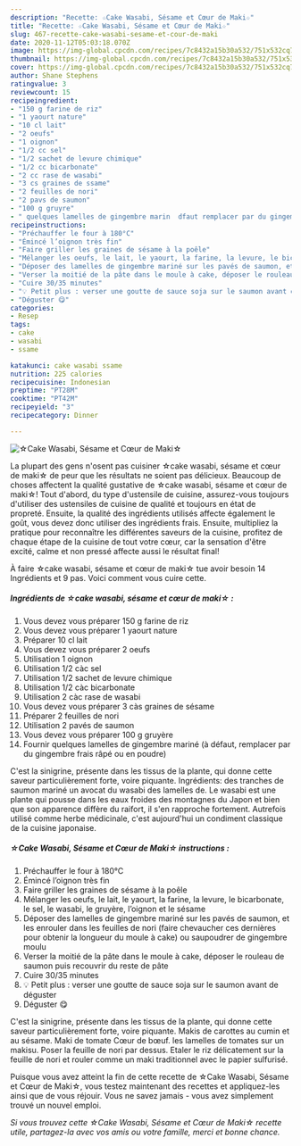 ```yaml
---
description: "Recette: ☆Cake Wasabi, Sésame et Cœur de Maki☆"
title: "Recette: ☆Cake Wasabi, Sésame et Cœur de Maki☆"
slug: 467-recette-cake-wasabi-sesame-et-cour-de-maki
date: 2020-11-12T05:03:18.070Z
image: https://img-global.cpcdn.com/recipes/7c8432a15b30a532/751x532cq70/☆cake-wasabi-sesame-et-coeur-de-maki☆-photo-principale-de-la-recette.jpg
thumbnail: https://img-global.cpcdn.com/recipes/7c8432a15b30a532/751x532cq70/☆cake-wasabi-sesame-et-coeur-de-maki☆-photo-principale-de-la-recette.jpg
cover: https://img-global.cpcdn.com/recipes/7c8432a15b30a532/751x532cq70/☆cake-wasabi-sesame-et-coeur-de-maki☆-photo-principale-de-la-recette.jpg
author: Shane Stephens
ratingvalue: 3
reviewcount: 15
recipeingredient:
- "150 g farine de riz"
- "1 yaourt nature"
- "10 cl lait"
- "2 oeufs"
- "1 oignon"
- "1/2 cc sel"
- "1/2 sachet de levure chimique"
- "1/2 cc bicarbonate"
- "2 cc rase de wasabi"
- "3 cs graines de ssame"
- "2 feuilles de nori"
- "2 pavs de saumon"
- "100 g gruyre"
- " quelques lamelles de gingembre marin  dfaut remplacer par du gingembre frais rp ou en poudre"
recipeinstructions:
- "Préchauffer le four à 180°C"
- "Émincé l’oignon très fin"
- "Faire griller les graines de sésame à la poêle"
- "Mélanger les oeufs, le lait, le yaourt, la farine, la levure, le bicarbonate, le sel, le wasabi, le gruyère, l’oignon et le sésame"
- "Déposer des lamelles de gingembre mariné sur les pavés de saumon, et les enrouler dans les feuilles de nori (faire chevaucher ces dernières pour obtenir la longueur du moule à cake) ou saupoudrer de gingembre moulu"
- "Verser la moitié de la pâte dans le moule à cake, déposer le rouleau de saumon puis recouvrir du reste de pâte"
- "Cuire 30/35 minutes"
- "💡 Petit plus : verser une goutte de sauce soja sur le saumon avant de déguster"
- "Déguster 😋"
categories:
- Resep
tags:
- cake
- wasabi
- ssame

katakunci: cake wasabi ssame 
nutrition: 225 calories
recipecuisine: Indonesian
preptime: "PT28M"
cooktime: "PT42M"
recipeyield: "3"
recipecategory: Dinner

---
```



![☆Cake Wasabi, Sésame et Cœur de Maki☆](https://img-global.cpcdn.com/recipes/7c8432a15b30a532/751x532cq70/☆cake-wasabi-sesame-et-coeur-de-maki☆-photo-principale-de-la-recette.jpg)

La plupart des gens n'osent pas cuisiner ☆cake wasabi, sésame et cœur de maki☆ de peur que les résultats ne soient pas délicieux. Beaucoup de choses affectent la qualité gustative de ☆cake wasabi, sésame et cœur de maki☆! Tout d'abord, du type d'ustensile de cuisine, assurez-vous toujours d'utiliser des ustensiles de cuisine de qualité et toujours en état de propreté. Ensuite, la qualité des ingrédients utilisés affecte également le goût, vous devez donc utiliser des ingrédients frais. Ensuite, multipliez la pratique pour reconnaître les différentes saveurs de la cuisine, profitez de chaque étape de la cuisine de tout votre cœur, car la sensation d'être excité, calme et non pressé affecte aussi le résultat final!

<!--inarticleads1-->

À faire ☆cake wasabi, sésame et cœur de maki☆ tue avoir besoin 14 Ingrédients et 9 pas. Voici comment vous cuire cette.

##### Ingrédients de ☆cake wasabi, sésame et cœur de maki☆ :

1. Vous devez vous préparer 150 g farine de riz
1. Vous devez vous préparer 1 yaourt nature
1. Préparer 10 cl lait
1. Vous devez vous préparer 2 oeufs
1. Utilisation 1 oignon
1. Utilisation 1/2 càc sel
1. Utilisation 1/2 sachet de levure chimique
1. Utilisation 1/2 càc bicarbonate
1. Utilisation 2 càc rase de wasabi
1. Vous devez vous préparer 3 càs graines de sésame
1. Préparer 2 feuilles de nori
1. Utilisation 2 pavés de saumon
1. Vous devez vous préparer 100 g gruyère
1. Fournir  quelques lamelles de gingembre mariné (à défaut, remplacer par du gingembre frais râpé ou en poudre)


C&#39;est la sinigrine, présente dans les tissus de la plante, qui donne cette saveur particulièrement forte, voire piquante. Ingrédients: des tranches de saumon mariné un avocat du wasabi des lamelles de. Le wasabi est une plante qui pousse dans les eaux froides des montagnes du Japon et bien que son apparence diffère du raifort, il s&#39;en rapproche fortement. Autrefois utilisé comme herbe médicinale, c&#39;est aujourd&#39;hui un condiment classique de la cuisine japonaise. 

<!--inarticleads2-->

##### ☆Cake Wasabi, Sésame et Cœur de Maki☆ instructions :

1. Préchauffer le four à 180°C
1. Émincé l’oignon très fin
1. Faire griller les graines de sésame à la poêle
1. Mélanger les oeufs, le lait, le yaourt, la farine, la levure, le bicarbonate, le sel, le wasabi, le gruyère, l’oignon et le sésame
1. Déposer des lamelles de gingembre mariné sur les pavés de saumon, et les enrouler dans les feuilles de nori (faire chevaucher ces dernières pour obtenir la longueur du moule à cake) ou saupoudrer de gingembre moulu
1. Verser la moitié de la pâte dans le moule à cake, déposer le rouleau de saumon puis recouvrir du reste de pâte
1. Cuire 30/35 minutes
1. 💡 Petit plus : verser une goutte de sauce soja sur le saumon avant de déguster
1. Déguster 😋


C&#39;est la sinigrine, présente dans les tissus de la plante, qui donne cette saveur particulièrement forte, voire piquante. Makis de carottes au cumin et au sésame. Maki de tomate Cœur de bœuf. les lamelles de tomates sur un makisu. Poser la feuille de nori par dessus. Etaler le riz délicatement sur la feuille de nori et rouler comme un maki traditionnel avec le papier sulfurisé. 

<!--inarticleads1-->

<p>
Puisque vous avez atteint la fin de cette recette de ☆Cake Wasabi, Sésame et Cœur de Maki☆, vous testez maintenant des recettes et appliquez-les ainsi que de vous réjouir. Vous ne savez jamais - vous avez simplement trouvé un nouvel emploi.
</p>

<p>
<i>Si vous trouvez cette ☆Cake Wasabi, Sésame et Cœur de Maki☆ recette utile, partagez-la avec vos amis ou votre famille, merci et bonne chance.</i>
</p>
